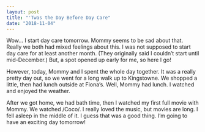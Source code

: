```yaml
---
layout: post
title: "'Twas the Day Before Day Care"
date: "2018-11-04"
---
```


Wow… I start day care tomorrow. Mommy seems to be sad about that. Really we both had mixed feelings about this. I was not supposed to start day care for at least another month. (They originally said I couldn’t start until mid-December.) But, a spot opened up early for me, so here I go!

However, today, Mommy and I spent the whole day together. It was a really pretty day out, so we went for a long walk up to Kingstowne. We shopped a little, then had lunch outside at Fiona’s. Well, Mommy had lunch. I watched and enjoyed the weather.

After we got home, we had bath time, then I watched my first full movie with Mommy. We watched /Coco/. I really loved the music, but movies are long. I fell asleep in the middle of it. I guess that was a good thing. I’m going to have an exciting day tomorrow!
